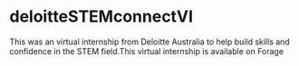 # deloitteSTEMconnectVI
This was an virtual internship from Deloitte Australia to help build skills and confidence in the STEM field.This virtual internship is available on Forage 
